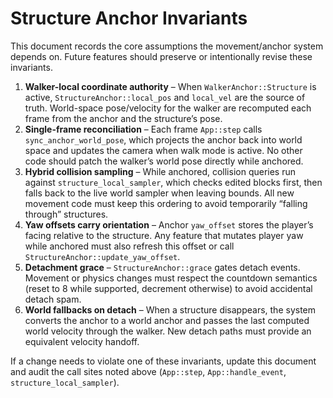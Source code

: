 # Structure Anchor Invariants

This document records the core assumptions the movement/anchor system depends on. Future features should preserve or intentionally revise these invariants.

1. **Walker-local coordinate authority** – When `WalkerAnchor::Structure` is active, `StructureAnchor::local_pos` and `local_vel` are the source of truth. World-space pose/velocity for the walker are recomputed each frame from the anchor and the structure’s pose.
2. **Single-frame reconciliation** – Each frame `App::step` calls `sync_anchor_world_pose`, which projects the anchor back into world space and updates the camera when walk mode is active. No other code should patch the walker’s world pose directly while anchored.
3. **Hybrid collision sampling** – While anchored, collision queries run against `structure_local_sampler`, which checks edited blocks first, then falls back to the live world sampler when leaving bounds. All new movement code must keep this ordering to avoid temporarily “falling through” structures.
4. **Yaw offsets carry orientation** – Anchor `yaw_offset` stores the player’s facing relative to the structure. Any feature that mutates player yaw while anchored must also refresh this offset or call `StructureAnchor::update_yaw_offset`.
5. **Detachment grace** – `StructureAnchor::grace` gates detach events. Movement or physics changes must respect the countdown semantics (reset to 8 while supported, decrement otherwise) to avoid accidental detach spam.
6. **World fallbacks on detach** – When a structure disappears, the system converts the anchor to a world anchor and passes the last computed world velocity through the walker. New detach paths must provide an equivalent velocity handoff.

If a change needs to violate one of these invariants, update this document and audit the call sites noted above (`App::step`, `App::handle_event`, `structure_local_sampler`).

